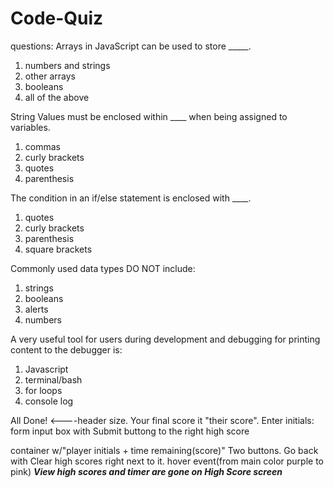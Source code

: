 # Code-Quiz


questions:
Arrays in JavaScript can be used to store _____.
1. numbers and strings
2. other arrays
3. booleans
4. all of the above

String Values must be enclosed within ____ when being assigned to variables.
1. commas
2. curly brackets
3. quotes
4. parenthesis

The condition in an if/else statement is enclosed with ____.
1. quotes
2. curly brackets
3. parenthesis
4. square brackets

Commonly used data types DO NOT include:
1. strings
2. booleans
3. alerts
4. numbers

A very useful tool for users during development and debugging for printing content to the debugger is:
1. Javascript
2. terminal/bash
3. for loops
4. console log

All Done! <----header size.
Your final score it "their score".
Enter initials: form input box with Submit buttong to the right
high score

container w/"player initials + time remaining(score)"
Two buttons.
Go back with Clear high scores right next to it. hover event(from main color purple to pink)
***View high scores and timer are gone on High Score screen***